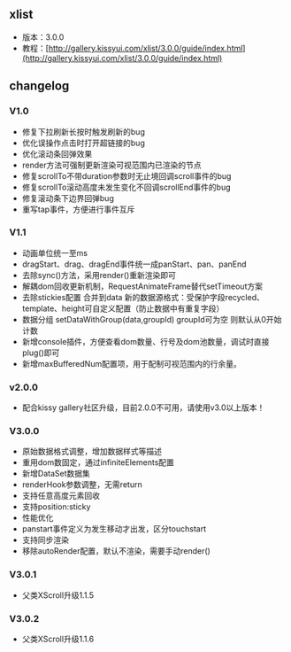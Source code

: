 ## xlist

* 版本：3.0.0
* 教程：[http://gallery.kissyui.com/xlist/3.0.0/guide/index.html](http://gallery.kissyui.com/xlist/3.0.0/guide/index.html)

## changelog

### V1.0

* 修复下拉刷新长按时触发刷新的bug 
* 优化误操作点击时打开超链接的bug
* 优化滚动条回弹效果
* render方法可强制更新渲染可视范围内已渲染的节点
* 修复scrollTo不带duration参数时无止境回调scroll事件的bug
* 修复scrollTo滚动高度未发生变化不回调scrollEnd事件的bug
* 修复滚动条下边界回弹bug
* 重写tap事件，方便进行事件互斥


### V1.1

* 动画单位统一至ms
* dragStart、drag、dragEnd事件统一成panStart、pan、panEnd
* 去除sync()方法，采用render()重新渲染即可
* 解耦dom回收更新机制，RequestAnimateFrame替代setTimeout方案
* 去除stickies配置 合并到data 新的数据源格式：受保护字段recycled、template、height可自定义配置（防止数据中有重复字段）
* 数据分组 setDataWithGroup(data,groupId)  groupId可为空 则默认从0开始计数
* 新增console插件，方便查看dom数量、行号及dom池数量，调试时直接plug()即可
* 新增maxBufferedNum配置项，用于配制可视范围内的行余量。

### v2.0.0 

* 配合kissy gallery社区升级，目前2.0.0不可用，请使用v3.0以上版本！

### V3.0.0

* 原始数据格式调整，增加数据样式等描述
* 重用dom数固定，通过infiniteElements配置
* 新增DataSet数据集
* renderHook参数调整，无需return
* 支持任意高度元素回收
* 支持position:sticky
* 性能优化
* panstart事件定义为发生移动才出发，区分touchstart
* 支持同步渲染
* 移除autoRender配置，默认不渲染，需要手动render()

### V3.0.1
 
* 父类XScroll升级1.1.5

### V3.0.2

* 父类XScroll升级1.1.6


